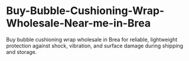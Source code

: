 # Buy-Bubble-Cushioning-Wrap-Wholesale-Near-me-in-Brea
Buy bubble cushioning wrap wholesale in Brea for reliable, lightweight protection against shock, vibration, and surface damage during shipping and storage.
